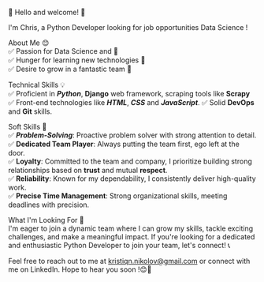👋 Hello and welcome! 👋  

I'm Chris, a Python Developer looking for job opportunities Data Science ! 

About Me 😊  
✅ Passion for Data Science and 🐍  
✅ Hunger for learning new technologies 🚀  
✅ Desire to grow in a fantastic team 🤝  

Technical Skills 💡  
✅ Proficient in **_Python_**, **__Django__** web framework, scraping tools like **__Scrapy__** 
✅ Front-end technologies like **_HTML_**, **_CSS_** and **_JavaScript_**.
✅ Solid **__DevOps__** and **__Git__** skills.

Soft Skills 🌟  
✅ **_Problem-Solving_**: Proactive problem solver with strong attention to detail.  
✅ **Dedicated Team Player**: Always putting the team first, ego left at the door.  
✅ **Loyalty**: Committed to the team and company, I prioritize building strong relationships based on **__trust__** and mutual **__respect__**.  
✅ **Reliability**: Known for my dependability, I consistently deliver high-quality work.  
✅ **Precise Time Management**: Strong organizational skills, meeting deadlines with precision.  

What I'm Looking For 🎯  
I'm eager to join a dynamic team where I can grow my skills, tackle exciting challenges, and make a meaningful impact.
If you're looking for a dedicated and enthusiastic Python Developer to join your team, let's connect! 📞    

Feel free to reach out to me at kristiqn.nikolov@gmail.com or connect with me on LinkedIn. Hope to hear you soon !😊🤝
